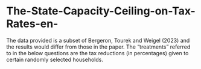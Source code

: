 # The-State-Capacity-Ceiling-on-Tax-Rates-en-
The data provided is a subset of Bergeron, Tourek and Weigel (2023) and the results would differ from those in the paper. The “treatments” referred to in the below questions are the tax reductions (in percentages) given to certain randomly selected households.
